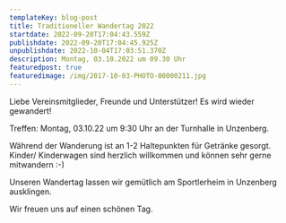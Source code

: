 ```yaml
---
templateKey: blog-post
title: Traditioneller Wandertag 2022
startdate: 2022-09-20T17:04:43.559Z
publishdate: 2022-09-20T17:04:45.925Z
unpublishdate: 2022-10-04T17:03:51.370Z
description: Montag, 03.10.2022 um 09.30 Uhr
featuredpost: true
featuredimage: /img/2017-10-03-PHOTO-00000211.jpg
---
```

Liebe Vereinsmitglieder, Freunde und Unterstützer! Es wird wieder gewandert!

Treffen: Montag, 03.10.22 um 9:30 Uhr an der Turnhalle in Unzenberg.

Während der Wanderung ist an 1-2 Haltepunkten für Getränke gesorgt. Kinder/ Kinderwagen sind herzlich willkommen und können sehr gerne mitwandern :-)

Unseren Wandertag lassen wir gemütlich am Sportlerheim in Unzenberg ausklingen.

Wir freuen uns auf einen schönen Tag.